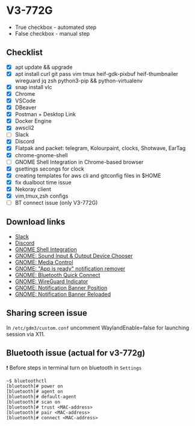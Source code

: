 # V3-772G
* True checkbox - automated step
* False checkbox - manual step

## Checklist
- [x] apt update && upgrade
- [x] apt install curl git pass vim tmux heif-gdk-pixbuf heif-thumbnailer wireguard jq zsh python3-pip && python-virtualenv
- [x] snap install vlc
- [x] Chrome
- [x] VSCode
- [x] DBeaver
- [x] Postman + Desktop Link
- [x] Docker Engine
- [x] awscli2
- [ ] Slack
- [x] Discord
- [x] Flatpak and packet: telegram, Kolourpaint, clocks, Shotwave, EarTag
- [x] chrome-gnome-shell
- [ ] GNOME Shell Integration in Chrome-based browser
- [x] gsettings secongs for clock
- [x] creating templates for aws cli and gitconfig files in $HOME
- [x] fix dualboot time issue
- [x] Nekoray client
- [x] vim,tmux,zsh configs
- [ ] BT connect issue (only V3-772G)

## Download links
* [Slack](https://slack.com/downloads/linux)
* [Discord](https://discord.com/download)
* [GNOME Shell Integration](https://chrome.google.com/webstore/detail/gnome-shell-integration/gphhapmejobijbbhgpjhcjognlahblep)
* [GNOME: Sound Input & Output Device Chooser](https://extensions.gnome.org/extension/906/sound-output-device-chooser/)
* [GNOME: Media Control](https://extensions.gnome.org/extension/4470/media-controls/)
* [GNOME: "App is ready" notification remover](https://extensions.gnome.org/extension/1007/window-is-ready-notification-remover/)
* [GNOME: Bluetooth Quick Connect](https://extensions.gnome.org/extension/1401/bluetooth-quick-connect/)
* [GNOME: WireGuard Indicator](https://extensions.gnome.org/extension/3612/wireguard-indicator/)
* [GNOME: Notification Banner Position](https://extensions.gnome.org/extension/4105/notification-banner-position/)
* [GNOME: Notification Banner Reloaded](https://extensions.gnome.org/extension/4651/notification-banner-reloaded/)

## Sharing screen issue
In `/etc/gdm3/custom.conf` uncomment WaylandEnable=false for launching session via X11.

## Bluetooth issue (actual for v3-772g)
:exclamation: Before steps in terminal turn on bluetooth in `Settings`

    ~$ bluetoothctl
    [bluetooth]# power on
    [bluetooth]# agent on
    [bluetooth]# default-agent
    [bluetooth]# scan on
    [bluetooth]# trust <MAC-address>
    [bluetooth]# pair <MAC-address>
    [bluetooth]# connect <MAC-address>

